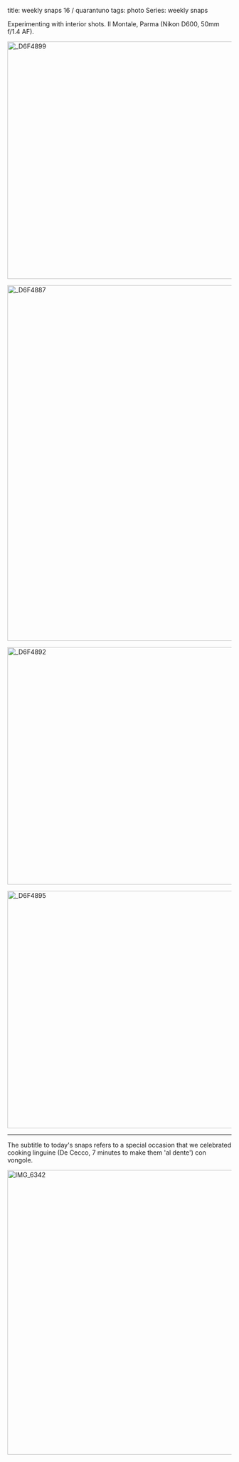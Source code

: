 title: weekly snaps 16 / quarantuno
tags: photo
Series: weekly snaps

Experimenting with interior shots. Il Montale, Parma (Nikon D600, 50mm f/1.4 AF).

<a href="http://www.flickr.com/photos/aadm/9086723709/" title="_D6F4899 by aadm, on Flickr"><img src="http://farm8.staticflickr.com/7438/9086723709_67d0a44491_c.jpg" width="800" height="534" alt="_D6F4899"></a>

<!-- PELICAN_END_SUMMARY -->

<a href="http://www.flickr.com/photos/aadm/9086755449/" title="_D6F4887 by aadm, on Flickr"><img src="http://farm6.staticflickr.com/5467/9086755449_43fe5ef9d6_c.jpg" width="534" height="800" alt="_D6F4887"></a>

<a href="http://www.flickr.com/photos/aadm/9088955960/" title="_D6F4892 by aadm, on Flickr"><img src="http://farm6.staticflickr.com/5348/9088955960_fdfcd31954_c.jpg" width="800" height="534" alt="_D6F4892"></a>

<a href="http://www.flickr.com/photos/aadm/9086730763/" title="_D6F4895 by aadm, on Flickr"><img src="http://farm8.staticflickr.com/7400/9086730763_1482f2dc6a_c.jpg" width="800" height="534" alt="_D6F4895"></a>

***

The subtitle to today's snaps refers to a special occasion that we celebrated cooking linguine (De Cecco, 7 minutes to make them 'al dente') con vongole.

<a href="http://www.flickr.com/photos/aadm/9086712523/" title="IMG_6342 by aadm, on Flickr"><img src="http://farm4.staticflickr.com/3805/9086712523_92e2d89afa_z.jpg" width="640" height="640" alt="IMG_6342"></a>
